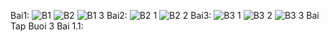 Bai1:
![B1](https://github.com/user-attachments/assets/25f492ae-c227-48e6-830a-4bf056a05dfb)
![B2](https://github.com/user-attachments/assets/f98b2c3f-2603-4dc8-ad2b-acf27a5e7d05)
![B1 3](https://github.com/user-attachments/assets/ff5a76cb-4baa-4a24-a86f-bb2d98717c1b)
Bai2:
![B2 1](https://github.com/user-attachments/assets/3b968382-77f0-45ff-9acf-783ec579eea4)
![B2 2](https://github.com/user-attachments/assets/57cded84-393f-45fd-8c95-4afc556aaddc)
Bai3:
![B3 1](https://github.com/user-attachments/assets/61a165c3-be7c-4a1e-af34-e63f8cfb6c90)
![B3 2](https://github.com/user-attachments/assets/abf5c8b6-6fcd-4e06-a0cb-3dec3a8563d9)
![B3 3](https://github.com/user-attachments/assets/15052a72-2f38-4da6-ba5d-4f02d2459c4a)
Bai Tap Buoi 3 
Bai 1.1:
